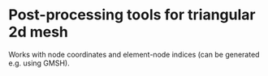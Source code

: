 # Post-processing tools for triangular 2d mesh
Works with node coordinates and element-node indices (can be generated e.g. using GMSH).